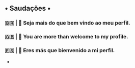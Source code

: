 ## • Saudações •
### 🇧🇷 | 👋 Seja mais do que bem vindo ao meu perfil.
### 🇬🇧 | 👋 You are more than welcome to my profile.
### 🇪🇸 | 👋 Eres más que bienvenido a mi perfil.
<ul>
<li></li>
</ul>
